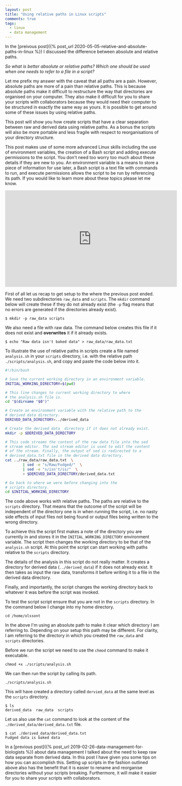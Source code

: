 ```yaml
---
layout: post
title: "Using relative paths in Linux scripts"
comments: true
tags:
  - linux
  - data management
---
```


In the [preivous post]({% post_url 2020-05-05-relative-and-absolute-paths-in-linux %})
I discussed the difference between absolute and relative paths.

*So what is better absolute or relative paths? Which one should be used when
one needs to refer to a file in a script?*

Let me prefix my answer with the caveat that all paths are a pain. However,
absolute paths are more of a pain than relative paths. This is because absolute
paths make it difficult to restructure the way that directories are organised
on your computer. They also make it difficult for you to share your scripts
with collaborators because they would need their computer to be structured in
exactly the same way as yours. It is possible to get around some of these
issues by using relative paths.

This post will show you how create scripts that have a clear separation between
raw and derived data using relative paths. As a bonus the scripts will also be
more portable and less fragile with respect to reorganisations of your
directory structure.

This post makes use of some more advanced Linux skills including the use of
environment variables, the creation of a Bash script and adding execute
permissions to the script. You don't need too worry too much about these details
if they are new to you. An environment variable is a means to store a piece of
information for use later, a Bash script is a text file with commands to run,
and execute permissions allows the script to be run by referencing its path. If
you would like to learn more about these topics please let me know.

<iframe width="560" height="315" src="https://www.youtube.com/embed/YsyPTvIq57s" frameborder="0" allow="accelerometer; autoplay; encrypted-media; gyroscope; picture-in-picture" allowfullscreen></iframe>

First of all let us recap to get setup to the where the previous post ended.
We need two subdirectories ``raw_data`` and ``scripts``. The ``mkdir`` command
below will create these if they do not already exist (the ``-p`` flag means
that no errors are generated if the directories already exist).

```
$ mkdir -p raw_data scripts
```


We also need a file with raw data. The command below creates this file if
it does not exist and **overwrites** it if it already exists.

```
$ echo "Raw data isn't baked data" > raw_data/raw_data.txt
```

To illustrate the use of relative paths in scripts create a file named
``analysis.sh`` in your ``scripts`` directory, i.e. with the relative path
``./scripts/analysis.sh``, and copy and paste the code below into it.

```bash
#!/bin/bash

# Save the current working directory in an environment variable.
INITIAL_WORKING_DIRECTORY=$(pwd)

# This line changes to current working directory to where
# the analysis.sh file is.
cd "$(dirname "$0")"

# Create an environment variable with the relative path to the
# derived data directory.
DERIVED_DATA_DIRECTORY=../derived_data

# Create the derived data  directory if it does not already exist.
mkdir -p $DERIVED_DATA_DIRECTORY

# This code streams the content of the raw data file into the sed
# stream editor. The sed stream editor is used to edit the content
# of the stream. Finally, the output of sed is redirected to a
# derived_data.txt file in the derived data directory.
cat ../raw_data/raw_data.txt  \
        | sed -e "s/Raw/Fudged/"  \
        | sed -e "s/isn't/is/"  \
        > $DERIVED_DATA_DIRECTORY/derived_data.txt

# Go back to where we were before changing into the
# scripts directory.
cd $INITIAL_WORKING_DIRECTORY
```

The code above works with relative paths. The paths are relative to the
``scripts`` directory. That means that the outcome of the script will be
independent of the directory one is in when running the script, i.e.  no nasty
side effects of input files not being found or output files being written to
the wrong directory.

To achieve this the script first makes a note of the directory you are
currently in and stores it in the ``INITIAL_WORKING_DIRECTORY`` environment
variable. The script then changes the working directory to be that of the
``analysis.sh`` script. At this point the script can start working with paths
relative to the ``scripts`` directory.

The details of the analysis in this script do not really matter. It creates a
directory for derived data (``../derived_data``) if it does not already exist.
It then takes as input the raw data, transforms it before writing it to a file
in the derived data directory.

Finally, and importantly, the script changes the working directory back to
whatever it was before the script was invoked.

To test the script script ensure that you are not in the ``scripts`` directory.
In the command below I change into my home directory.

```
cd /home/olssont
```

In the above I'm using an absolute path to make it clear which directory I am
referring to. Depending on your setup this path may be different. For clarity,
I am referring to the directory in which you created the ``raw_data`` and
``scripts`` directories.

Before we run the script we need to use the ``chmod`` command to make it
executable.

```
chmod +x ./scripts/analysis.sh
```

We can then run the script by calling its path.

```
./scripts/analysis.sh
```

This will have created a directory called ``dervied_data`` at the same level
as the ``scripts`` directory.

```
$ ls
derived_data  raw_data  scripts
```

Let us also use the ``cat`` command to look at the content of the
``./derived_data/derived_data.txt`` file.


```
$ cat ./derived_data/derived_data.txt
Fudged data is baked data
```


In a [previous post]({% post_url 2019-02-26-data-management-for-biologists %})
about data management I talked about the need to keep raw data separate from
derived data. In this post I have given you some tips on how you can accomplish
this. Setting up scripts in the fashion outlined above also has the benefit
that it is easier to rename and reorganise directories without your scripts
breaking. Furthermore, it will make it easier for you to share your scripts
with collaborators.

